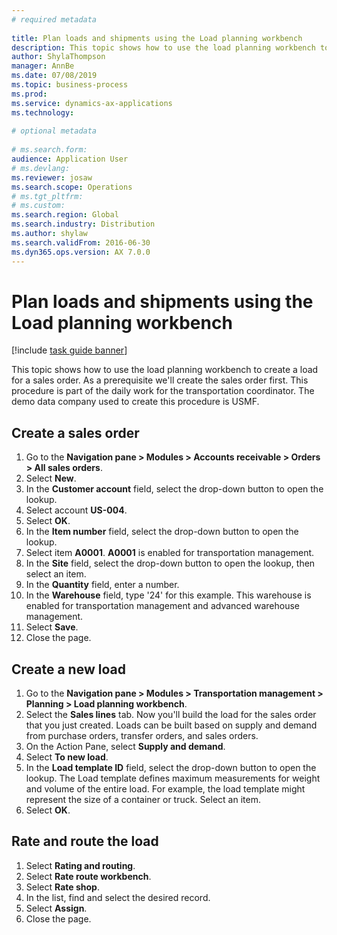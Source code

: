 ```yaml
--- 
# required metadata 
 
title: Plan loads and shipments using the Load planning workbench
description: This topic shows how to use the load planning workbench to create a load for a sales order. 
author: ShylaThompson
manager: AnnBe 
ms.date: 07/08/2019
ms.topic: business-process 
ms.prod:  
ms.service: dynamics-ax-applications 
ms.technology:  
 
# optional metadata 
 
# ms.search.form:   
audience: Application User 
# ms.devlang:  
ms.reviewer: josaw
ms.search.scope: Operations 
# ms.tgt_pltfrm:  
# ms.custom:  
ms.search.region: Global
ms.search.industry: Distribution
ms.author: shylaw
ms.search.validFrom: 2016-06-30 
ms.dyn365.ops.version: AX 7.0.0 
---
```

# Plan loads and shipments using the Load planning workbench

[!include [task guide banner](../../includes/task-guide-banner.md)]

This topic shows how to use the load planning workbench to create a load for a sales order. As a prerequisite we'll create the sales order first. This procedure is part of the daily work for the transportation coordinator. The demo data company used to create this procedure is USMF.


## Create a sales order
1. Go to the **Navigation pane > Modules > Accounts receivable > Orders > All sales orders**.
2. Select **New**.
3. In the **Customer account** field, select the drop-down button to open the lookup.
4. Select account **US-004**.
5. Select **OK**.
6. In the **Item number** field, select the drop-down button to open the lookup.
7. Select item **A0001**. **A0001** is enabled for transportation management.  
8. In the **Site** field, select the drop-down button to open the lookup, then select an item.
9. In the **Quantity** field, enter a number.
10. In the **Warehouse** field, type '24' for this example. This warehouse is enabled for transportation management and advanced warehouse management.  
11. Select **Save**.
12. Close the page.

## Create a new load
1. Go to the **Navigation pane > Modules > Transportation management > Planning > Load planning workbench**.
2. Select the **Sales lines** tab. Now you'll build the load for the sales order that you just created. Loads can be built based on supply and demand from purchase orders, transfer orders, and sales orders.  
3. On the Action Pane, select **Supply and demand**.
4. Select **To new load**.
5. In the **Load template ID** field, select the drop-down button to open the lookup. The Load template defines maximum measurements for weight and volume of the entire load. For example, the load template might represent the size of a container or truck. Select an item.
6. Select **OK**.

## Rate and route the load
1. Select **Rating and routing**.
2. Select **Rate route workbench**.
3. Select **Rate shop**.
4. In the list, find and select the desired record.
5. Select **Assign**.
6. Close the page.


